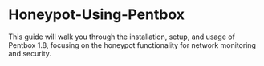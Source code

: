 # Honeypot-Using-Pentbox
 This guide will walk you through the installation, setup, and usage of Pentbox 1.8, focusing on the honeypot functionality for network monitoring and security.
